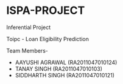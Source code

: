 # ISPA-PROJECT
Inferential Project 


Toipc - Loan Eligibility Prediction


Team Members-
 * AAYUSHI AGRAWAL (RA2011047010124)
 * TANAY SINGH (RA2011047010103)
 * SIDDHARTH SINGH (RA2011047010121)
